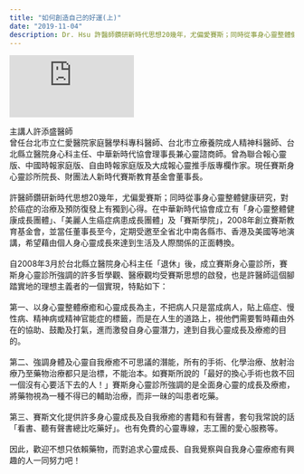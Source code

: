 ```yaml
---
title: "如何創造自己的好運(上)"
date: "2019-11-04"
description: Dr. Hsu 許醫師鑽研新時代思想20幾年，尤偏愛賽斯；同時從事身心靈整體健康研究，對於癌症的治療及預防復發上有獨到心得。
---
```


<iframe width="220" height="110" src="https://www.youtube.com/embed/xcOxp7GS7zw" frameborder="0" allowfullscreen></iframe>

主講人許添盛醫師</br>
曾任台北市立仁愛醫院家庭醫學科專科醫師、台北市立療養院成人精神科醫師、台北縣立醫院身心科主任、中華新時代協會理事長兼心靈諮商師。曾為聯合報心靈版、中國時報家庭版、自由時報家庭版及大成報心靈推手版專欄作家。現任賽斯身心靈診所院長、財團法人新時代賽斯教育基金會董事長。</br></br>
許醫師鑽研新時代思想20幾年，尤偏愛賽斯；同時從事身心靈整體健康研究，對於癌症的治療及預防復發上有獨到心得。在中華新時代協會成立有「身心靈整體健康成長團體」、「美麗人生癌症病患成長團體」及「賽斯學院」，2008年創立賽斯教育基金會，並當任董事長至今，定期受邀至全省北中南各縣市、香港及美國等地演講，希望藉由個人身心靈成長來達到生活及人際關係的正面轉換。</br></br>
自2008年3月於台北縣立醫院身心科主任「退休」後，成立賽斯身心靈診所，賽斯身心靈診所強調的許多哲學觀、醫療觀均受賽斯思想的啟發，也是許醫師這個腳踏實地的理想主義者的一個實現，特點如下：</br></br>
第一、以身心靈整體療癒和心靈成長為主，不把病人只是當成病人，貼上癌症、慢性病、精神病或精神官能症的標籤，而是在人生的道路上，視他們需要暫時藉由外在的協助、鼓勵及打氣，進而激發自身心靈潛力，達到自我心靈成長及療癒的目的。</br></br>
第二、強調身體及心靈自我療癒不可思議的潛能，所有的手術、化學治療、放射治療乃至藥物治療都只是治標，不能治本。如賽斯所說的「最好的換心手術也救不回一個沒有心要活下去的人！」賽斯身心靈診所強調的是全面身心靈的成長及療癒，將藥物視為一種不得已的輔助治療，而非一昧的叫患者吃藥。</br></br>
第三、賽斯文化提供許多身心靈成長及自我療癒的書籍和有聲書，套句我常說的話「看書、聽有聲書總比吃藥好」。也有免費的心靈專線，志工團的愛心服務等。</br></br>
因此，歡迎不想只依賴藥物，而對追求心靈成長、自我覺察與自我身心靈療癒有興趣的人一同努力吧！</br>